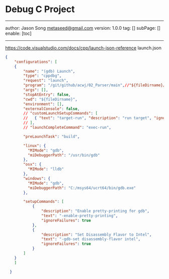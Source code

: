# Debug C Project
---
author: Jason Song <metaseed@gmail.com>
version: 1.0.0
tag: []
subPage: []
enable: [toc]

---
https://code.visualstudio.com/docs/cpp/launch-json-reference
launch.json
```json
{
	"configurations": [
	{
		"name": "(gdb) Launch",
		"type": "cppdbg",
		"request": "launch",
		"program": "/git/github/acwj/02_Parser/main",//"${fileDirname}/${fileBasenameNoExtension}",
		"args": [],
		"stopAtEntry": false,
		"cwd": "${fileDirname}",
		"environment": [],
		"externalConsole": false,
		// "customLaunchSetupCommands": [
		//   { "text": "target-run", "description": "run target", "ignoreFailures": false }
		// ],
		// "launchCompleteCommand": "exec-run",

		"preLaunchTask": "build",

		"linux": {
		  "MIMode": "gdb",
		  "miDebuggerPath": "/usr/bin/gdb"
		},
		"osx": {
		  "MIMode": "lldb"
		},
		"windows": {
		  "MIMode": "gdb",
		  "miDebuggerPath": "C:/msys64/ucrt64/bin/gdb.exe"
		},

		"setupCommands": [
			{
				"description": "Enable pretty-printing for gdb",
				"text": "-enable-pretty-printing",
				"ignoreFailures": true
			},
			{
				"description": "Set Disassembly Flavor to Intel",
				"text": "-gdb-set disassembly-flavor intel",
				"ignoreFailures": true
			}
		]
	}
	]

  }

```
